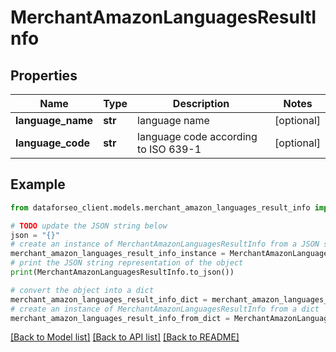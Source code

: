 # MerchantAmazonLanguagesResultInfo


## Properties

Name | Type | Description | Notes
------------ | ------------- | ------------- | -------------
**language_name** | **str** | language name | [optional] 
**language_code** | **str** | language code according to ISO 639-1 | [optional] 

## Example

```python
from dataforseo_client.models.merchant_amazon_languages_result_info import MerchantAmazonLanguagesResultInfo

# TODO update the JSON string below
json = "{}"
# create an instance of MerchantAmazonLanguagesResultInfo from a JSON string
merchant_amazon_languages_result_info_instance = MerchantAmazonLanguagesResultInfo.from_json(json)
# print the JSON string representation of the object
print(MerchantAmazonLanguagesResultInfo.to_json())

# convert the object into a dict
merchant_amazon_languages_result_info_dict = merchant_amazon_languages_result_info_instance.to_dict()
# create an instance of MerchantAmazonLanguagesResultInfo from a dict
merchant_amazon_languages_result_info_from_dict = MerchantAmazonLanguagesResultInfo.from_dict(merchant_amazon_languages_result_info_dict)
```
[[Back to Model list]](../README.md#documentation-for-models) [[Back to API list]](../README.md#documentation-for-api-endpoints) [[Back to README]](../README.md)


